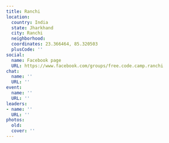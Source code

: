 ```yaml
---
title: Ranchi
location:
  country: India
  state: Jharkhand
  city: Ranchi
  neighborhood: 
  coordinates: 23.366464, 85.320503
  plusCode: ''
social:
  name: Facebook page
  URL: https://www.facebook.com/groups/free.code.camp.ranchi
chat:
  name: ''
  URL: ''
event:
  name: ''
  URL: ''
leaders:
- name: ''
  URL: ''
photos:
  old: 
  cover: ''
---
```

